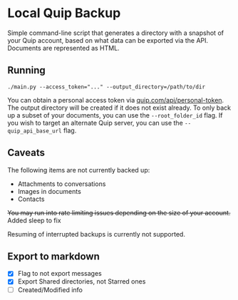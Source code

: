 # Local Quip Backup

Simple command-line script that generates a directory with a snapshot of your Quip account, based on what data can be exported via the API. Documents are represented as HTML.

## Running

```
./main.py --access_token="..." --output_directory=/path/to/dir
```

You can obtain a personal access token via [quip.com/api/personal-token](https://quip.com/api/personal-token). The output directory will be created if it does not exist already. To only back up a subset of your documents, you can use the `--root_folder_id` flag. If you wish to target an alternate Quip server, you can use the `--quip_api_base_url` flag.

## Caveats

The following items are not currently backed up:

* Attachments to conversations
* Images in documents
* Contacts

~~You may run into rate limiting issues depending on the size of your account.~~
Added sleep to fix

Resuming of interrupted backups is currently not supported.

## Export to markdown

- [x] Flag to not export messages
- [x] Export Shared directories, not Starred ones
- [ ] Created/Modified info
